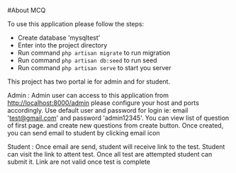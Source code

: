 #About MCQ

To use this application please follow the steps:
- Create database 'mysqltest'
- Enter into the project directory
- Run command `php artisan migrate` to run migration
- Run command `php artisan db:seed` to run seed
- Run command `php artisan serve` to start you server


This project has two portal ie for admin and for student.

Admin :
    Admin user can access to this application from [http://localhost:8000/admin](http://localhost:8000/admin)
    please configure your host and ports accordingly. Use default user and password for login ie: email 'test@gmail.com' and password 'admin12345'.
    You can view list of question of first page. and create new questions from create button.
    Once created, you can send email to student by clicking email icon

Student :
    Once email are send, student will receive link to the test. 
    Student can visit the link to attent test. Once all test are attempted student can submit it.
    Link are not valid once test is complete